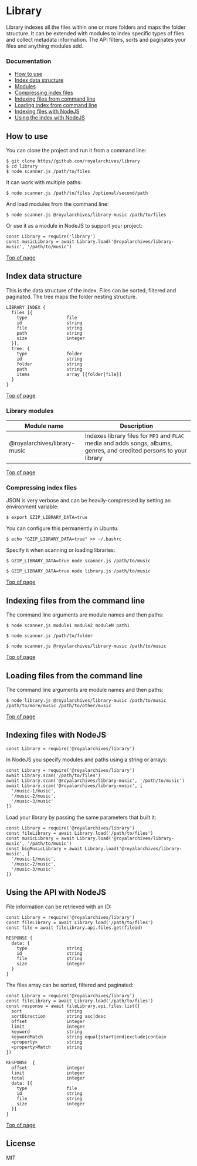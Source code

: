 # Library

Library indexes all the files within one or more folders and maps the folder structure.  It can be extended with modules to index specific types of files and collect metadata information.  The API filters, sorts and paginates your files and anything modules add.

### Documentation

- [How to use](#how-to-use)
- [Index data structure](#index-data-structure)
- [Modules](#library-modules)
- [Compressing index files](#compressing-index-files)
- [Indexing files from command line](#indexing-files-from-the-command-line)
- [Loading index from command line](#loading-index-from-the-command-line)
- [Indexing files with NodeJS](#indexing-files-with-nodejs)
- [Using the index with NodeJS](#using-the-files-index-with-nodejs)

## How to use 

You can clone the project and run it from a command line:

    $ git clone https//github.com/royalarchives/library
    $ cd library
    $ node scanner.js /path/to/files

It can work with multiple paths:

    $ node scanner.js /path/to/files /optional/second/path

And load modules from the command line:

    $ node scanner.js @royalarchives/library-music /path/to/files

Or use it as a module in NodeJS to support your project: 

    const Library = require('library')
    const musicLibrary = await Library.load('@royalarchives/library-music', '/path/to/music')

[Top of page](#documentation)    

## Index data structure

This is the data structure of the index.  Files can be sorted, filtered and paginated.  The tree maps the folder nesting structure.

    LIBRARY INDEX {
      files [{
        type               file
        id                 string
        file               string
        path               string
        size               integer
      }],
      tree: {
        type               folder
        id                 string
        folder             string
        path               string
        items              array [{folder|file}]
      }
    }

[Top of page](#documentation)

### Library modules

| Module name                    | Description                                                                                                           |
| ------------------------------ | --------------------------------------------------------------------------------------------------------------------- |
| @royalarchives/library-music | Indexes library files for `MP3` and `FLAC` media and adds songs, albums, genres, and credited persons to your library | 

[Top of page](#documentation)

### Compressing index files

JSON is very verbose and can be heavily-compressed by setting an environment variable:

    $ export GZIP_LIBRARY_DATA=true

You can configure this permanently in Ubuntu:

    $ echo "GZIP_LIBRARY_DATA=true" >> ~/.bashrc

Specify it when scanning or loading libraries:

    $ GZIP_LIBRARY_DATA=true node scanner.js /path/to/music

    $ GZIP_LIBRARY_DATA=true node library.js /path/to/music

[Top of page](#documentation)

## Indexing files from the command line 

The command line arguments are module names and then paths:

    $ node scanner.js module1 module2 moduleN path1

    $ node scanner.js /path/to/folder

    $ node scanner.js @royalarchives/library-music /path/to/music

[Top of page](#documentation)

## Loading files from the command line 

The command line arguments are module names and then paths:

    $ node library.js @royalarchives/library-music /path/to/music /path/to/more/music /path/to/other/music

[Top of page](#documentation)

## Indexing files with NodeJS

    const Library = require('@royalarchives/library')

In NodeJS you specify modules and paths using a string or arrays:

    const Library = require('@royalarchives/library')
    await Library.scan('/path/to/files')
    await Library.scan('@royalarchives/library-music', '/path/to/music')
    await Library.scan('@royalarchives/library-music', [
      '/music-1/music',
      '/music-2/music',
      '/music-3/music'
    ])

Load your library by passing the same parameters that built it:

    const Library = require('@royalarchives/library')
    const fileLibrary = await Library.load('/path/to/files')
    const musicLibrary = await Library.load('@royalarchives/library-music', '/path/to/music')
    const bigMusicLibrary = await Library.load('@royalarchives/library-music', [
      '/music-1/music',
      '/music-2/music',
      '/music-3/music'
    ])

## Using the API with NodeJS

File information can be retrieved with an ID:

    const Library = require('@royalarchives/library')
    const fileLibrary = await Library.load('/path/to/files')
    const file = await fileLibrary.api.files.get(fileid)

    RESPONSE {
      data: {
        type               string
        id                 string
        file               string
        size               integer
      }
    }

The files array can be sorted, filtered and paginated:

    const Library = require('@royalarchives/library')
    const fileLibrary = await Library.load('/path/to/files')
    const response = await fileLibrary.api.files.list({
      sort                 string
      sortDirection        string asc|desc
      offset               integer
      limit                integer
      keyword              string
      keywordMatch         string equal|start|end|exclude|contain
      <property>           string
      <property>Match      string
    })

    RESPONSE  {
      offset               integer
      limit                integer 
      total                integer
      data: [{
        type               file
        id                 string
        file               string
        size               integer
      }]
    }

[Top of page](#documentation)

## License

MIT
